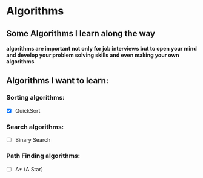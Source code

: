 # Algorithms

## Some Algorithms I learn along the way

#### algorithms are important not only for job interviews but to open your mind and develop your problem solving skills and even making your own algorithms 

## Algorithms I want to learn:

### Sorting algorithms:
- [X] QuickSort

### Search algorithms:
- [ ] Binary Search

### Path Finding algorithms:
- [ ] A* (A Star)